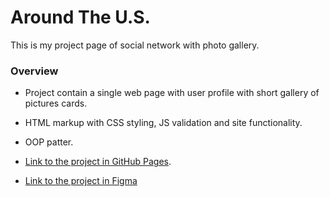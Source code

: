 # Around The U.S.
This is my project page of social network with photo gallery.

### Overview

* Project contain a single web page with user profile with short gallery of pictures cards. 
* HTML markup with CSS styling, JS validation and site functionality.
* OOP patter.

* [Link to the project in GitHub Pages](https://eskel4ik.github.io/around-us-legacy/index.html). 

* [Link to the project in Figma](https://www.figma.com/file/SurN1jaeEQIhuZEDMhmWWf/Sprint-4-Around-The-U.S.-desktop-mobile?node-id=0%3A1)
